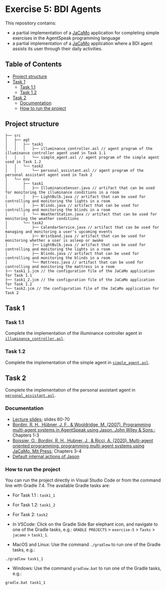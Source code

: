 # Exercise 5: BDI Agents

This repository contains:
  - a partial implementation of a [JaCaMo](https://github.com/jacamo-lang/jacamo) application for completing simple exercises in the AgentSpeak programming language
  - a partial implementation of a [JaCaMo](https://github.com/jacamo-lang/jacamo) application where a BDI agent assists its user through their daily activities.

## Table of Contents
- [Project structure](#project-structure)
- [Task 1](#task-1)
  - [Task 1.1](#task-11)
  - [Task 1.2](#task-12)
- [Task 2](#task-2)
  - [Documentation](#documentation)
  - [How to run the project](#how-to-run-the-project)

## Project structure
```
├── src
│   ├── agt
│   │   ├── task1
│   │   │   ├── illuminance_controller.asl // agent program of the illuminance controller agent used in Task 1.1
│   │   │   └── simple_agent.asl // agent program of the simple agent used in Task 1.2
│   │   └── task2
│   │       └── personal_assistant.asl // agent program of the personal assistant agent used in Task 2
│   └── env
│       ├── task1
│       │   ├── IlluminanceSensor.java // artifact that can be used for monitoring the illuminance conditions in a room
│       │   ├── LightBulb.java // artifact that can be used for controlling and monitoring the lights in a room
│       │   ├── Blinds.java // artifact that can be used for controlling and monitoring the blinds in a room
│       │   └── WeatherStation.java // artifact that can be used for monitoring the weather conditions 
│       └── task2
│           ├── CalendarService.java // artifact that can be used for managing and monitoring a user's upcoming events
│           ├── Wristband.java // artifact that can be used for monitoring whether a user is asleep or awake
│           ├── LightBulb.java // artifact that can be used for controlling and monitoring the lights in a room
│           ├── Blinds.java // artifact that can be used for controlling and monitoring the blinds in a room
│           └── Mattress.java // artifact that can be used for controlling and monitoring the mattress in a room
├── task1_1.jcm // the configuration file of the JaCaMo application for Task 1.1
├── task1_2.jcm // the configuration file of the JaCaMo application for Task 1.2
└── task2.jcm // the configuration file of the JaCaMo application for Task 2
```

## Task 1 
### Task 1.1 
Complete the implementation of the illuminance controller agent in [`illuminance_controller.asl`](src/agt/task1/illuminance_controller.asl).

### Task 1.2
Complete the implementation of the simple agent in [`simple_agent.asl`](src/agt/task1/simple_agent.asl).

## Task 2
Complete the implementation of the personal assistant agent in [`personal_assistant.asl`](src/agt/task2/personal_assistant.asl).

### Documentation 
- [Lecture slides](https://learning.unisg.ch/courses/22565/files/3348665?module_item_id=668243); slides 60-70
- [Bordini, R. H., Hübner, J. F., & Wooldridge, M. (2007). Programming multi-agent systems in AgentSpeak using Jason. John Wiley & Sons.](https://www.wiley.com/en-gb/Programming+Multi+Agent+Systems+in+AgentSpeak+using+Jason-p-9780470029008); Chapters 1-3
- [Boissier, O., Bordini, R. H., Hubner, J., & Ricci, A. (2020). Multi-agent oriented programming: programming multi-agent systems using JaCaMo. Mit Press](https://mitpress.mit.edu/9780262044578/); Chapters 3-4
- [Default internal actions of Jason](https://www.emse.fr/~boissier/enseignement/maop12/doc/jason-api/jason/stdlib/package-summary.html)

### How to run the project
You can run the project directly in Visual Studio Code or from the command line with Gradle 7.4. The available Gradle tasks are:
- For Task 1.1 : `task1_1`
- For Task 1.2: `task1_2`
- For Task 2: `task2`

- In VSCode:  Click on the Gradle Side Bar elephant icon, and navigate to one of the Gradle tasks, e.g.: `GRADLE PROJECTS` > `exercise-5` > `Tasks` > `jacamo` > `task1_1`.
- MacOS and Linux: Use the command `./gradlew` to run one of the Gradle tasks, e.g.:
```shell
./gradlew task1_1
```
- Windows: Use the command `gradlew.bat` to run one of the Gradle tasks, e.g.:
```shell
gradle.bat task1_1
```

